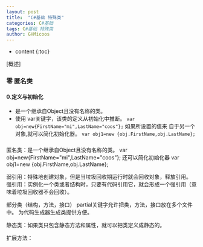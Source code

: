 ```yaml
---
layout: post
title:  "C#基础 特殊类"
categories: C#基础
tags: C#基础 特殊类
author: GHMicoos
---
```



* content
{:toc}

[概述]



### 零 匿名类

#### **0.定义与初始化**
* 是一个继承自Object且没有名称的类。
* 使用 var关键字，该类的定义从初始化中推断。
`var obj=new{FirstName="mi",LastName="coos"};`
  如果所设置的值来 自于另一个对象,就可以简化初始化器。 
`var obj1=new {obj.FirstName,obj.LastName};`

### 





匿名类：是一个继承自Object且没有名称的类。
var obj=new{FirstName="mi",LastName="coos"};
还可以简化初始化器
var obj1=new {obj.FirstName,obj.LastName};

弱引用：特殊地创建对象，但是当垃圾回收期运行时就会回收对象，释放引用。
强引用：实例化一个类或者结构时，只要有代码引用它，就会形成一个强引用（意味着垃圾回收器不会回收）。

部分类（结构，方法，接口）
partial关键字允许把类，方法，接口放在多个文件中。
为代码生成器生成类提供方便。

静态类：如果类只包含静态方法和属性，就可以把类定义成静态的。

扩展方法：











